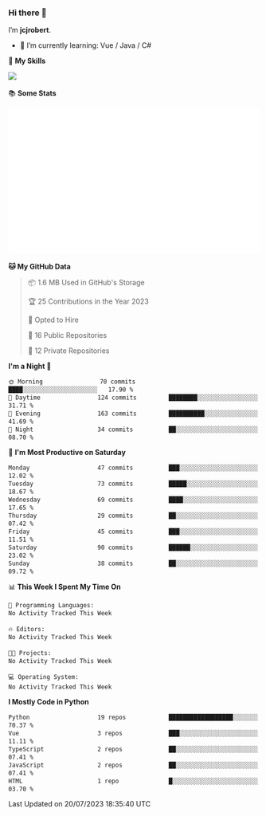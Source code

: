 ### Hi there 👋

I’m **jcjrobert**.

- 🌱 I’m currently learning: Vue / Java / C#

🌟 **My Skills**

![](https://img.shields.io/badge/-Python-3e74a2?style=flat-square&logo=Python&logoColor=fff)

📚 **Some Stats**

![](https://github.com/jcjrobert/github-stats/blob/master/generated/overview.svg)

<!--START_SECTION:waka-->
**🐱 My GitHub Data** 

> 📦 1.6 MB Used in GitHub's Storage 
 > 
> 🏆 25 Contributions in the Year 2023
 > 
> 💼 Opted to Hire
 > 
> 📜 16 Public Repositories 
 > 
> 🔑 12 Private Repositories 
 > 
**I'm a Night 🦉** 

```text
🌞 Morning                70 commits          ████░░░░░░░░░░░░░░░░░░░░░   17.90 % 
🌆 Daytime                124 commits         ████████░░░░░░░░░░░░░░░░░   31.71 % 
🌃 Evening                163 commits         ██████████░░░░░░░░░░░░░░░   41.69 % 
🌙 Night                  34 commits          ██░░░░░░░░░░░░░░░░░░░░░░░   08.70 % 
```
📅 **I'm Most Productive on Saturday** 

```text
Monday                   47 commits          ███░░░░░░░░░░░░░░░░░░░░░░   12.02 % 
Tuesday                  73 commits          █████░░░░░░░░░░░░░░░░░░░░   18.67 % 
Wednesday                69 commits          ████░░░░░░░░░░░░░░░░░░░░░   17.65 % 
Thursday                 29 commits          ██░░░░░░░░░░░░░░░░░░░░░░░   07.42 % 
Friday                   45 commits          ███░░░░░░░░░░░░░░░░░░░░░░   11.51 % 
Saturday                 90 commits          ██████░░░░░░░░░░░░░░░░░░░   23.02 % 
Sunday                   38 commits          ██░░░░░░░░░░░░░░░░░░░░░░░   09.72 % 
```


📊 **This Week I Spent My Time On** 

```text
💬 Programming Languages: 
No Activity Tracked This Week

🔥 Editors: 
No Activity Tracked This Week

🐱‍💻 Projects: 
No Activity Tracked This Week

💻 Operating System: 
No Activity Tracked This Week
```

**I Mostly Code in Python** 

```text
Python                   19 repos            ██████████████████░░░░░░░   70.37 % 
Vue                      3 repos             ███░░░░░░░░░░░░░░░░░░░░░░   11.11 % 
TypeScript               2 repos             ██░░░░░░░░░░░░░░░░░░░░░░░   07.41 % 
JavaScript               2 repos             ██░░░░░░░░░░░░░░░░░░░░░░░   07.41 % 
HTML                     1 repo              █░░░░░░░░░░░░░░░░░░░░░░░░   03.70 % 
```




 Last Updated on 20/07/2023 18:35:40 UTC
<!--END_SECTION:waka-->
